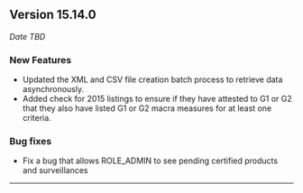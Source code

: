 
## Version 15.14.0
_Date TBD_

### New Features
* Updated the XML and CSV file creation batch process to retrieve data asynchronously.
* Added check for 2015 listings to ensure if they have attested to G1 or G2 that they also have listed G1 or G2 macra measures for at least one criteria.

### Bug fixes
* Fix a bug that allows ROLE_ADMIN to see pending certified products and surveillances

---
